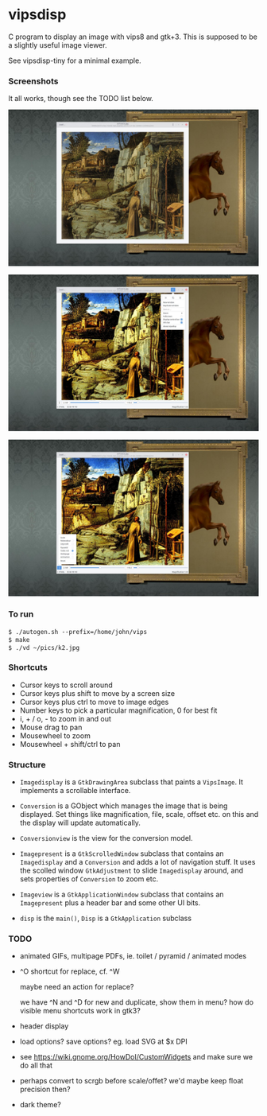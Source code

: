 # vipsdisp

C program to display an image with vips8 and gtk+3. This is supposed to be
a slightly useful image viewer. 

See vipsdisp-tiny for a minimal example.

### Screenshots

It all works, though see the TODO list below.

[![Screenshot](images/shot1.jpg)](images/shot1.jpg)

[![Screenshot](images/shot2.jpg)](images/shot2.jpg)

[![Screenshot](images/shot3.jpg)](images/shot3.jpg)

### To run

```
$ ./autogen.sh --prefix=/home/john/vips 
$ make
$ ./vd ~/pics/k2.jpg
```

### Shortcuts

* Cursor keys to scroll around
* Cursor keys plus shift to move by a screen size
* Cursor keys plus ctrl to move to image edges
* Number keys to pick a particular magnification, 0 for best fit
* i, + / o, - to zoom in and out
* Mouse drag to pan
* Mousewheel to zoom
* Mousewheel + shift/ctrl to pan

### Structure

* `Imagedisplay` is a `GtkDrawingArea` subclass that paints a `VipsImage`. It
implements a scrollable interface.

* `Conversion` is a GObject which manages the image that is being
displayed. Set things like magnification, file, scale, offset etc. on this
and the display will update automatically.

* `Conversionview` is the view for the conversion model.

* `Imagepresent` is a `GtkScrolledWindow` subclass that contains an
`Imagedisplay` and a `Conversion` and adds a lot of navigation stuff. It
uses the scolled window `GtkAdjustment` to slide `Imagedisplay` around,
and sets properties of `Conversion` to zoom etc.

* `Imageview` is a `GtkApplicationWindow` subclass that contains an
`Imagepresent` plus a header bar and some other UI bits.

* `disp` is the `main()`, `Disp` is a `GtkApplication` subclass

### TODO

- animated GIFs, multipage PDFs, ie. toilet / pyramid / animated modes

- ^O shortcut for replace, cf. ^W

  maybe need an action for replace?

  we have ^N and ^D for new and duplicate, show them in menu? how do visible
  menu shortcuts work in gtk3?

- header display

- load options? save options? eg. load SVG at $x DPI

- see https://wiki.gnome.org/HowDoI/CustomWidgets and make sure we do all that

- perhaps convert to scrgb before scale/offet? we'd maybe keep float precision
  then?

- dark theme?
